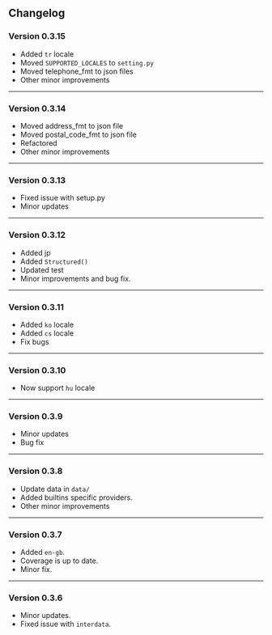 ## Changelog


### Version 0.3.15
 - Added `tr` locale
 - Moved `SUPPORTED_LOCALES` to `setting.py`
 - Moved telephone_fmt to json files
 - Other minor improvements

---

### Version 0.3.14
 - Moved address_fmt to json file
 - Moved postal_code_fmt to json file
 - Refactored
 - Other minor improvements

---

### Version 0.3.13
 - Fixed issue with setup.py
 - Minor updates

---

### Version 0.3.12
 - Added jp
 - Added `Structured()`
 - Updated test
 - Minor improvements and bug fix.

---

### Version 0.3.11
 - Added `ko` locale
 - Added `cs` locale
 - Fix bugs

---

### Version 0.3.10
 - Now support `hu` locale

---

### Version 0.3.9
 - Minor updates
 - Bug fix

---

### Version 0.3.8

- Update data in `data/`
- Added builtins specific providers.
- Other minor improvements

----

### Version 0.3.7

- Added `en-gb`.
- Coverage is up to date.
- Minor fix.

----

### Version 0.3.6

- Minor updates.
- Fixed issue with `interdata`.
